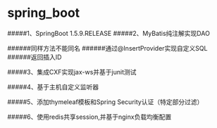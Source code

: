 # spring_boot

#####1、SpringBoot 1.5.9.RELEASE
#####2、MyBatis纯注解实现DAO

######同样方法不能同名
######通过@InsertProvider实现自定义SQL
######返回插入ID

#####3、集成CXF实现jax-ws并基于junit测试

#####4、基于主机自定义监听器

#####5、添加thymeleaf模板和Spring Security认证（特定部分过滤）

#####6、使用redis共享session,并基于nginx负载均衡配置
